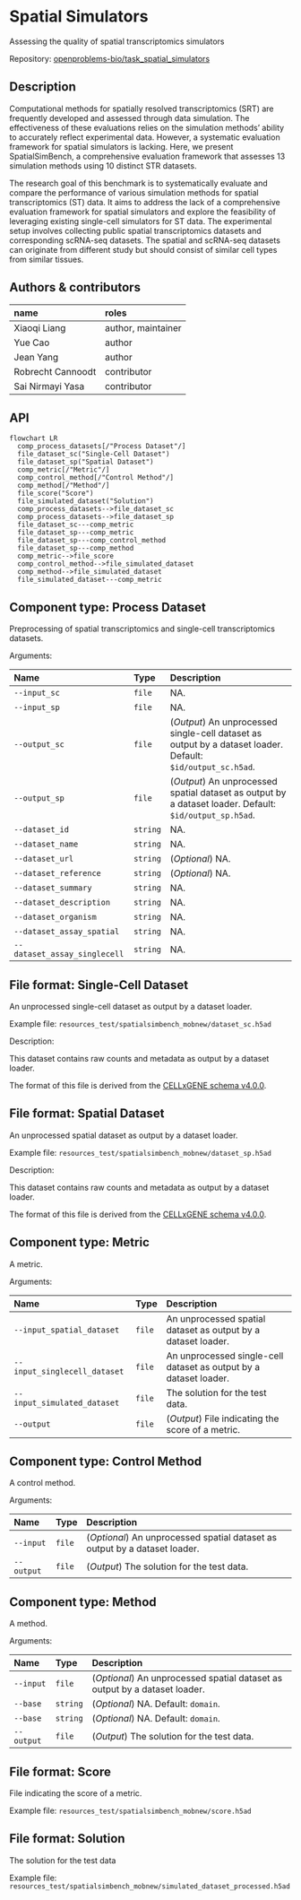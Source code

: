 # Spatial Simulators


<!--
This file is automatically generated from the tasks's api/*.yaml files.
Do not edit this file directly.
-->

Assessing the quality of spatial transcriptomics simulators

Repository:
[openproblems-bio/task_spatial_simulators](https://github.com/openproblems-bio/task_spatial_simulators)

## Description

Computational methods for spatially resolved transcriptomics (SRT) are
frequently developed and assessed through data simulation. The
effectiveness of these evaluations relies on the simulation methods’
ability to accurately reflect experimental data. However, a systematic
evaluation framework for spatial simulators is lacking. Here, we present
SpatialSimBench, a comprehensive evaluation framework that assesses 13
simulation methods using 10 distinct STR datasets.

The research goal of this benchmark is to systematically evaluate and
compare the performance of various simulation methods for spatial
transcriptomics (ST) data. It aims to address the lack of a
comprehensive evaluation framework for spatial simulators and explore
the feasibility of leveraging existing single-cell simulators for ST
data. The experimental setup involves collecting public spatial
transcriptomics datasets and corresponding scRNA-seq datasets. The
spatial and scRNA-seq datasets can originate from different study but
should consist of similar cell types from similar tissues.

## Authors & contributors

| name              | roles              |
|:------------------|:-------------------|
| Xiaoqi Liang      | author, maintainer |
| Yue Cao           | author             |
| Jean Yang         | author             |
| Robrecht Cannoodt | contributor        |
| Sai Nirmayi Yasa  | contributor        |

## API

``` mermaid
flowchart LR
  comp_process_datasets[/"Process Dataset"/]
  file_dataset_sc("Single-Cell Dataset")
  file_dataset_sp("Spatial Dataset")
  comp_metric[/"Metric"/]
  comp_control_method[/"Control Method"/]
  comp_method[/"Method"/]
  file_score("Score")
  file_simulated_dataset("Solution")
  comp_process_datasets-->file_dataset_sc
  comp_process_datasets-->file_dataset_sp
  file_dataset_sc---comp_metric
  file_dataset_sp---comp_metric
  file_dataset_sp---comp_control_method
  file_dataset_sp---comp_method
  comp_metric-->file_score
  comp_control_method-->file_simulated_dataset
  comp_method-->file_simulated_dataset
  file_simulated_dataset---comp_metric
```

## Component type: Process Dataset

Preprocessing of spatial transcriptomics and single-cell transcriptomics
datasets.

Arguments:

<div class="small">

| Name | Type | Description |
|:---|:---|:---|
| `--input_sc` | `file` | NA. |
| `--input_sp` | `file` | NA. |
| `--output_sc` | `file` | (*Output*) An unprocessed single-cell dataset as output by a dataset loader. Default: `$id/output_sc.h5ad`. |
| `--output_sp` | `file` | (*Output*) An unprocessed spatial dataset as output by a dataset loader. Default: `$id/output_sp.h5ad`. |
| `--dataset_id` | `string` | NA. |
| `--dataset_name` | `string` | NA. |
| `--dataset_url` | `string` | (*Optional*) NA. |
| `--dataset_reference` | `string` | (*Optional*) NA. |
| `--dataset_summary` | `string` | NA. |
| `--dataset_description` | `string` | NA. |
| `--dataset_organism` | `string` | NA. |
| `--dataset_assay_spatial` | `string` | NA. |
| `--dataset_assay_singlecell` | `string` | NA. |

</div>

## File format: Single-Cell Dataset

An unprocessed single-cell dataset as output by a dataset loader.

Example file: `resources_test/spatialsimbench_mobnew/dataset_sc.h5ad`

Description:

This dataset contains raw counts and metadata as output by a dataset
loader.

The format of this file is derived from the [CELLxGENE schema
v4.0.0](https://github.com/chanzuckerberg/single-cell-curation/blob/main/schema/4.0.0/schema.md).

## File format: Spatial Dataset

An unprocessed spatial dataset as output by a dataset loader.

Example file: `resources_test/spatialsimbench_mobnew/dataset_sp.h5ad`

Description:

This dataset contains raw counts and metadata as output by a dataset
loader.

The format of this file is derived from the [CELLxGENE schema
v4.0.0](https://github.com/chanzuckerberg/single-cell-curation/blob/main/schema/4.0.0/schema.md).

## Component type: Metric

A metric.

Arguments:

<div class="small">

| Name | Type | Description |
|:---|:---|:---|
| `--input_spatial_dataset` | `file` | An unprocessed spatial dataset as output by a dataset loader. |
| `--input_singlecell_dataset` | `file` | An unprocessed single-cell dataset as output by a dataset loader. |
| `--input_simulated_dataset` | `file` | The solution for the test data. |
| `--output` | `file` | (*Output*) File indicating the score of a metric. |

</div>

## Component type: Control Method

A control method.

Arguments:

<div class="small">

| Name | Type | Description |
|:---|:---|:---|
| `--input` | `file` | (*Optional*) An unprocessed spatial dataset as output by a dataset loader. |
| `--output` | `file` | (*Output*) The solution for the test data. |

</div>

## Component type: Method

A method.

Arguments:

<div class="small">

| Name | Type | Description |
|:---|:---|:---|
| `--input` | `file` | (*Optional*) An unprocessed spatial dataset as output by a dataset loader. |
| `--base` | `string` | (*Optional*) NA. Default: `domain`. |
| `--base` | `string` | (*Optional*) NA. Default: `domain`. |
| `--output` | `file` | (*Output*) The solution for the test data. |

</div>

## File format: Score

File indicating the score of a metric.

Example file: `resources_test/spatialsimbench_mobnew/score.h5ad`

## File format: Solution

The solution for the test data

Example file:
`resources_test/spatialsimbench_mobnew/simulated_dataset_processed.h5ad`

